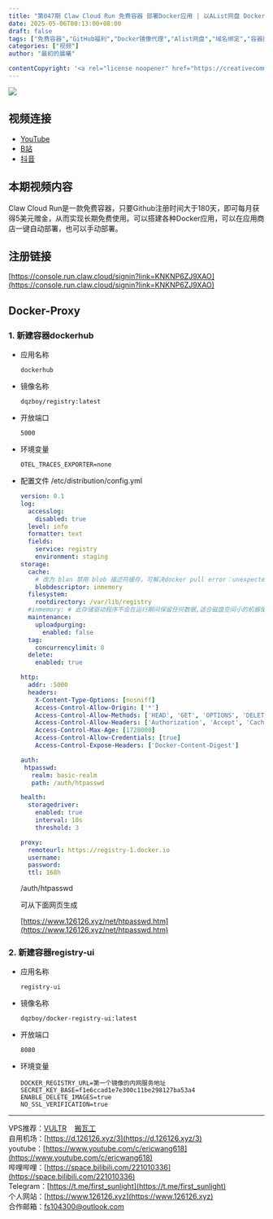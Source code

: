 ```yaml
---
title: "第047期 Claw Cloud Run 免费容器 部署Docker应用 | 以AList网盘 Docker-Proxy为例 | 应用商店一键部署 vs 手动部署"
date: 2025-05-06T00:13:00+08:00
draft: false
tags: ["免费容器","GitHub福利","Docker镜像代理","Alist网盘","域名绑定","容器部署","零成本搭建","云服务","资源限制","开源工具"]
categories: ["视频"]
author: "最初的晨曦"

contentCopyright: '<a rel="license noopener" href="https://creativecommons.org/licenses/by-nc-sa/4.0/deed.zh" target="_blank">本文章采用 CC BY-NC-SA 4.0 许可协议</a>'
---
```


![](../../images/047/0.jpg)
	
## 视频连接
- [YouTube](https://youtu.be/LH7LUkkq-ng)
- [B站](https://www.bilibili.com/video/BV12CV1zoEf8/)
- [抖音](https://www.douyin.com/video/7501221640370474292)

## 本期视频内容

Claw Cloud Run是一款免费容器，只要Github注册时间大于180天，即可每月获得5美元赠金，从而实现长期免费使用。可以搭建各种Docker应用，可以在应用商店一键自动部署，也可以手动部署。

## 注册链接

[https://console.run.claw.cloud/signin?link=KNKNP6ZJ9XAO](https://console.run.claw.cloud/signin?link=KNKNP6ZJ9XAO)

## Docker-Proxy

### 1. 新建容器dockerhub
- 应用名称

  `dockerhub`

- 镜像名称

  `dqzboy/registry:latest`

- 开放端口

  `5000`

- 环境变量

  `OTEL_TRACES_EXPORTER=none`

- 配置文件
  /etc/distribution/config.yml
  
  ```yaml
  version: 0.1
  log:
    accesslog:
      disabled: true
    level: info
    formatter: text
    fields:
      service: registry
      environment: staging
  storage:
    cache:
      # 改为 blan 禁用 blob 描述符缓存，可解决docker pull error：unexpected EOF
      blobdescriptor: inmemory
    filesystem:
      rootdirectory: /var/lib/registry
    #inmemory: # 此存储驱动程序不会在运行期间保留任何数据,适合磁盘空间小的机器使用(但是会使用内存开销,只适合测试)
    maintenance:
      uploadpurging:
        enabled: false
    tag:
      concurrencylimit: 8
    delete:
      enabled: true
  
  http:
    addr: :5000
    headers:
      X-Content-Type-Options: [nosniff]
      Access-Control-Allow-Origin: ['*']
      Access-Control-Allow-Methods: ['HEAD', 'GET', 'OPTIONS', 'DELETE']
      Access-Control-Allow-Headers: ['Authorization', 'Accept', 'Cache-Control']
      Access-Control-Max-Age: [1728000]
      Access-Control-Allow-Credentials: [true]
      Access-Control-Expose-Headers: ['Docker-Content-Digest']
  
  auth:
   htpasswd:
     realm: basic-realm
     path: /auth/htpasswd
  
  health:
    storagedriver:
      enabled: true
      interval: 10s
      threshold: 3
  
  proxy:
    remoteurl: https://registry-1.docker.io
    username: 
    password:
    ttl: 168h
  ```
  
  /auth/htpasswd
  
  可从下面网页生成
  
  [https://www.126126.xyz/net/htpasswd.htm](https://www.126126.xyz/net/htpasswd.htm)
  
### 2. 新建容器registry-ui

- 应用名称

  `registry-ui`

- 镜像名称

  `dqzboy/docker-registry-ui:latest`

- 开放端口

  `8080`

- 环境变量

  ```
  DOCKER_REGISTRY_URL=第一个镜像的内网服务地址
  SECRET_KEY_BASE=f1e6ccad1e7e300c11be298127ba53a4
  ENABLE_DELETE_IMAGES=true
  NO_SSL_VERIFICATION=true
  ```

  


---

VPS推荐：[VULTR](https://www.vultr.com/?ref=9742814)&nbsp;&nbsp;&nbsp;&nbsp;[搬瓦工](https://bwh81.net/aff.php?aff=73687)  
自用机场：[https://d.126126.xyz/3](https://d.126126.xyz/3)  
youtube：[https://www.youtube.com/c/ericwang618](https://www.youtube.com/c/ericwang618)  
哔哩哔哩：[https://space.bilibili.com/221010336](https://space.bilibili.com/221010336)  
Telegram：[https://t.me/first_sunlight](https://t.me/first_sunlight)  
个人网站：[https://www.126126.xyz](https://www.126126.xyz)  
合作邮箱：fs104300@outlook.com